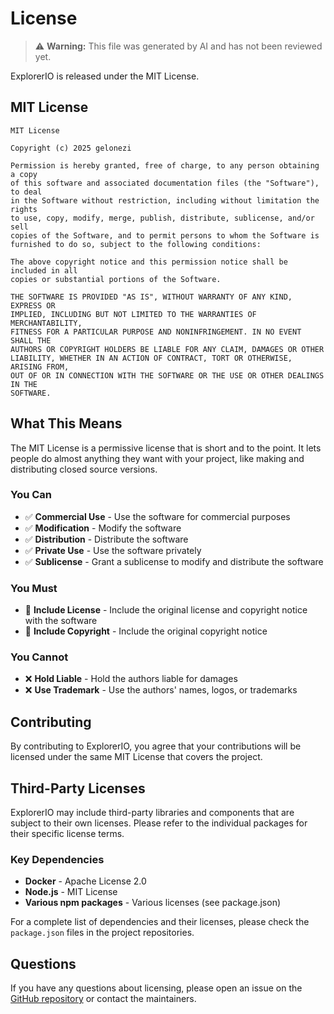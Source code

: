 # License

> ⚠️ **Warning:** This file was generated by AI and has not been reviewed yet.

ExplorerIO is released under the MIT License.

## MIT License

```
MIT License

Copyright (c) 2025 gelonezi

Permission is hereby granted, free of charge, to any person obtaining a copy
of this software and associated documentation files (the "Software"), to deal
in the Software without restriction, including without limitation the rights
to use, copy, modify, merge, publish, distribute, sublicense, and/or sell
copies of the Software, and to permit persons to whom the Software is
furnished to do so, subject to the following conditions:

The above copyright notice and this permission notice shall be included in all
copies or substantial portions of the Software.

THE SOFTWARE IS PROVIDED "AS IS", WITHOUT WARRANTY OF ANY KIND, EXPRESS OR
IMPLIED, INCLUDING BUT NOT LIMITED TO THE WARRANTIES OF MERCHANTABILITY,
FITNESS FOR A PARTICULAR PURPOSE AND NONINFRINGEMENT. IN NO EVENT SHALL THE
AUTHORS OR COPYRIGHT HOLDERS BE LIABLE FOR ANY CLAIM, DAMAGES OR OTHER
LIABILITY, WHETHER IN AN ACTION OF CONTRACT, TORT OR OTHERWISE, ARISING FROM,
OUT OF OR IN CONNECTION WITH THE SOFTWARE OR THE USE OR OTHER DEALINGS IN THE
SOFTWARE.
```

## What This Means

The MIT License is a permissive license that is short and to the point. It lets people do almost anything they want with your project, like making and distributing closed source versions.

### You Can

- ✅ **Commercial Use** - Use the software for commercial purposes
- ✅ **Modification** - Modify the software
- ✅ **Distribution** - Distribute the software
- ✅ **Private Use** - Use the software privately
- ✅ **Sublicense** - Grant a sublicense to modify and distribute the software

### You Must

- 📝 **Include License** - Include the original license and copyright notice with the software
- 📝 **Include Copyright** - Include the original copyright notice

### You Cannot

- ❌ **Hold Liable** - Hold the authors liable for damages
- ❌ **Use Trademark** - Use the authors' names, logos, or trademarks

## Contributing

By contributing to ExplorerIO, you agree that your contributions will be licensed under the same MIT License that covers the project.

## Third-Party Licenses

ExplorerIO may include third-party libraries and components that are subject to their own licenses. Please refer to the individual packages for their specific license terms.

### Key Dependencies

- **Docker** - Apache License 2.0
- **Node.js** - MIT License
- **Various npm packages** - Various licenses (see package.json)

For a complete list of dependencies and their licenses, please check the `package.json` files in the project repositories.

## Questions

If you have any questions about licensing, please open an issue on the [GitHub repository](https://github.com/gelonezi/explorerio) or contact the maintainers.
